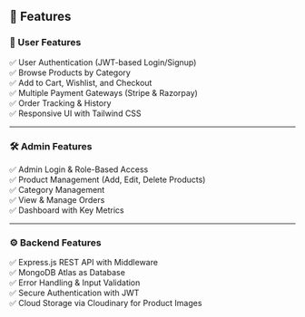 ## 🚀 Features

### 👤 User Features
✅ User Authentication (JWT-based Login/Signup)  
✅ Browse Products by Category  
✅ Add to Cart, Wishlist, and Checkout  
✅ Multiple Payment Gateways (Stripe & Razorpay)  
✅ Order Tracking & History  
✅ Responsive UI with Tailwind CSS  

---

### 🛠️ Admin Features
✅ Admin Login & Role-Based Access  
✅ Product Management (Add, Edit, Delete Products)  
✅ Category Management  
✅ View & Manage Orders  
✅ Dashboard with Key Metrics  

---

### ⚙️ Backend Features
✅ Express.js REST API with Middleware  
✅ MongoDB Atlas as Database  
✅ Error Handling & Input Validation  
✅ Secure Authentication with JWT  
✅ Cloud Storage via Cloudinary for Product Images  
